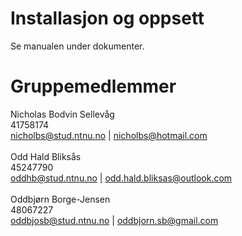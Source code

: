 # Installasjon og oppsett

Se manualen under dokumenter.

# Gruppemedlemmer

Nicholas Bodvin Sellevåg<br>41758174<br>nicholbs@stud.ntnu.no | nicholbs@hotmail.com<br><br>
Odd Hald Bliksås<br>45247790<br>oddhb@stud.ntnu.no | odd.hald.bliksas@outlook.com<br><br>
Oddbjørn Borge-Jensen<br>48067227<br>oddbjosb@stud.ntnu.no | oddbjorn.sb@gmail.com
